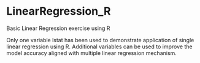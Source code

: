 # LinearRegression_R
Basic Linear Regression exercise using R

Only one variable lstat has been used to demonstrate application of single linear regression using R. Additional variables can be used to improve the model accuracy aligned with multiple linear regression mechanism.
